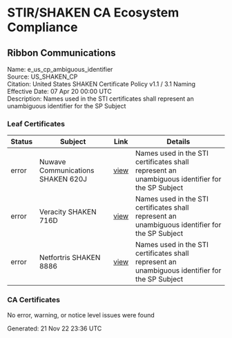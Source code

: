 # STIR/SHAKEN CA Ecosystem Compliance

## Ribbon Communications

Name: e_us_cp_ambiguous_identifier\
Source: US_SHAKEN_CP\
Citation: United States SHAKEN Certificate Policy v1.1 / 3.1 Naming\
Effective Date: 07 Apr 20 00:00 UTC\
Description: Names used in the STI certificates shall represent an unambiguous identifier for the SP Subject

### Leaf Certificates

| Status | Subject | Link | Details |
|--------|---------|------|---------|
| error | Nuwave Communications SHAKEN 620J | [view](../../CERTS/885b7fea5177d66a28bd5dea525144479428e27d2ed1ff7c493d767c73173fbc/README.md) | Names used in the STI certificates shall represent an unambiguous identifier for the SP Subject |
| error | Veracity SHAKEN 716D | [view](../../CERTS/fccfbb719ccc9513231e9ea6f38906f0271f4640f253e1be0780da1e7b5f03ff/README.md) | Names used in the STI certificates shall represent an unambiguous identifier for the SP Subject |
| error | Netfortris SHAKEN 8886 | [view](../../CERTS/64b7a3eed364e863b36e050a95b35799c594ea1c15c17562611907a2f0dd8bbe/README.md) | Names used in the STI certificates shall represent an unambiguous identifier for the SP Subject |

### CA Certificates

No error, warning, or notice level issues were found


Generated: 21 Nov 22 23:36 UTC
